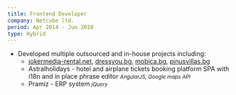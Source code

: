 ```yaml
---
title: Frontend Developer
company: Netcube ltd.
period: Apr 2014 - Jun 2018
type: Hybrid
---
```


- Developed multiple outsourced and in-house projects including:
  - [jokermedia-rental.net](https://jokermedia-rental.net/), [dressyou.bg](https://bg.dressyou.net/), [mobica.bg](https://mobica.bg/), [pinusvillas.bg](http://pinusvillas.com/en/)
  - Astralholidays - hotel and airplane tickets booking platform SPA with i18n and in place phrase editor
    <small>_AngularJS, Google maps API_</small>
  - Pramiz - ERP system
    <small>_jQuery_</small>
